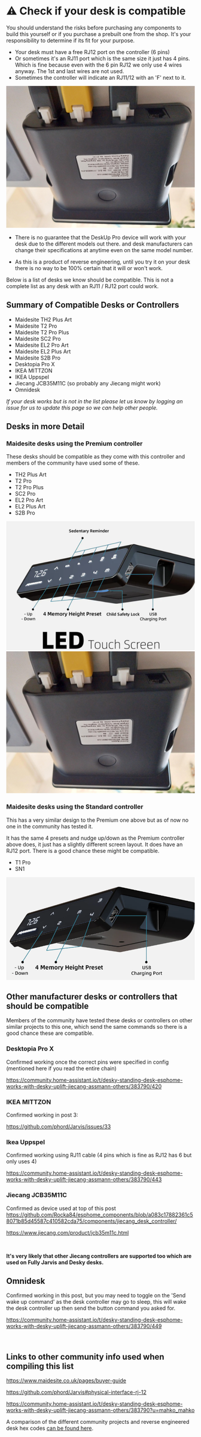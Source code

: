 # ⚠️ Check if your desk is compatible
You should understand the risks before purchasing any components to build this yourself or if you purchase a prebuilt one from the shop. It's your responsibility to determine if its fit for your purpose. 

- Your desk must have a free RJ12 port on the controller (6 pins)
- Or sometimes it's an RJ11 port which is the same size it just has 4 pins. Which is fine because even with the 6 pin RJ12 we only use 4 wires anyway. The 1st and last wires are not used.
- Sometimes the controller will indicate an RJ11/12 with an 'F' next to it.

![](images/MaidsiteDeskControlBox-Back.jpg)

- There is no guarantee that the DeskUp Pro device will work with your desk due to the different models out there. and desk manufacturers can change their specifications at anytime even on the same model number.

- As this is a product of reverse engineering, until you try it on your desk there is no way to be 100% certain that it will or won't work.

Below is a list of desks we know should be compatible. This is not a complete list as any desk with an RJ11 / RJ12 port could work.

## Summary of Compatible Desks or Controllers
- Maidesite TH2 Plus Art
- Maidesite T2 Pro
- Maidesite T2 Pro Plus
- Maidesite SC2 Pro
- Maidesite EL2 Pro Art
- Maidesite EL2 Plus Art
- Maidesite S2B Pro
- Desktopia Pro X
- IKEA MITTZON
- IKEA Uppspel
- Jiecang JCB35M11C (so probably any Jiecang might work)
- Omnidesk
 
_If your desk works but is not in the list please let us know by logging an issue for us to update this page so we can help other people._

## Desks in more Detail

### Maidesite desks using the Premium controller 
These desks should be compatible as they come with this controller and members of the community have used some of these.

- TH2 Plus Art
- T2 Pro
- T2 Pro Plus
- SC2 Pro
- EL2 Pro Art
- EL2 Plus Art
- S2B Pro

![](images/MaidesiteDeskControlBox-Premium.png)
![](images/MaidsiteDeskControlBox-Back.jpg)


### Maidesite desks using the Standard controller
This has a very similar design to the Premium one above but as of now no one in the community has tested it. 

It has the same 4 presets and nudge up/down as the Premium controller above does, it just has a slightly different screen layout. It does have an RJ12 port. There is a good chance these might be compatible.

- T1 Pro
- SN1

![](images/MaidesiteDeskControlBox-standard.png)


## Other manufacturer desks or controllers that should be compatible
Members of the community have tested these desks or controllers on other similar projects to this one, which send the same commands so there is a good chance these are compatible.


### Desktopia Pro X
Confirmed working once the correct pins were specified in config (mentioned here if you read the entire chain)

https://community.home-assistant.io/t/desky-standing-desk-esphome-works-with-desky-uplift-jiecang-assmann-others/383790/420


### IKEA MITTZON

Confirmed working in post 3: 

https://github.com/phord/Jarvis/issues/33


### Ikea Uppspel
Confirmed working using RJ11 cable (4 pins which is fine as RJ12 has 6 but only uses 4)

https://community.home-assistant.io/t/desky-standing-desk-esphome-works-with-desky-uplift-jiecang-assmann-others/383790/443


### Jiecang JCB35M11C
  
Confirmed as device used at top of this post
https://github.com/Rocka84/esphome_components/blob/a083c17882361c58071b85d45587c410582cda75/components/jiecang_desk_controller/

https://www.jiecang.com/product/jcb35m11c.html

<br />

**It's very likely that other Jiecang controllers are supported too which are used on Fully Jarvis and Desky desks.**


## Omnidesk
Confirmed working in this post, but you may need to toggle on the 'Send wake up command' as the desk controller may go to sleep, this will wake the desk controller up then send the button command you asked for.

https://community.home-assistant.io/t/desky-standing-desk-esphome-works-with-desky-uplift-jiecang-assmann-others/383790/449

<br />

## Links to other community info used when compiling this list
https://www.maidesite.co.uk/pages/buyer-guide

https://github.com/phord/Jarvis#physical-interface-rj-12

https://community.home-assistant.io/t/desky-standing-desk-esphome-works-with-desky-uplift-jiecang-assmann-others/383790?u=mahko_mahko

A comparison of the different community projects and reverse engineered desk hex codes [can be found here](/docs/diy/desk-hex-codes.md).

